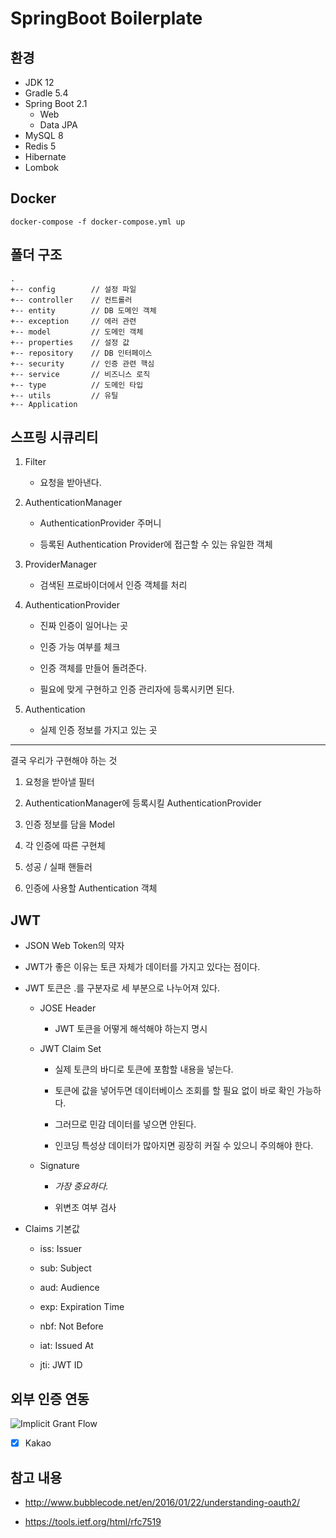 # SpringBoot Boilerplate


## 환경
* JDK 12
* Gradle 5.4
* Spring Boot 2.1
  * Web
  * Data JPA
* MySQL 8
* Redis 5
* Hibernate
* Lombok


## Docker
```
docker-compose -f docker-compose.yml up
```


## 폴더 구조
```
.
+-- config        // 설정 파일
+-- controller    // 컨트롤러
+-- entity        // DB 도메인 객체
+-- exception     // 에러 관련
+-- model         // 도메인 객체
+-- properties    // 설정 값
+-- repository    // DB 인터페이스
+-- security      // 인증 관련 핵심
+-- service       // 비즈니스 로직
+-- type          // 도메인 타입
+-- utils         // 유틸
+-- Application
```


## 스프링 시큐리티

1. Filter

    * 요청을 받아낸다.

2. AuthenticationManager

    * AuthenticationProvider 주머니
    
    * 등록된 Authentication Provider에 접근할 수 있는 유일한 객체

3. ProviderManager

    * 검색된 프로바이더에서 인증 객체를 처리

4. AuthenticationProvider
    
    * 진짜 인증이 일어나는 곳
    
    * 인증 가능 여부를 체크
    
    * 인증 객체를 만들어 돌려준다.
     
    * 필요에 맞게 구현하고 인증 관리자에 등록시키면 된다.

5. Authentication

    * 실제 인증 정보를 가지고 있는 곳

---

결국 우리가 구현해야 하는 것

1. 요청을 받아낼 필터

2. AuthenticationManager에 등록시킬 AuthenticationProvider

3. 인증 정보를 담을 Model

4. 각 인증에 따른 구현체

5. 성공 / 실패 핸들러

6. 인증에 사용할 Authentication 객체


## JWT

* JSON Web Token의 약자

* JWT가 좋은 이유는 토큰 자체가 데이터를 가지고 있다는 점이다.

* JWT 토큰은 .를 구분자로 세 부분으로 나누어져 있다.

    * JOSE Header
    
        * JWT 토큰을 어떻게 해석해야 하는지 명시 
    
    * JWT Claim Set
    
        * 실제 토큰의 바디로 토큰에 포함할 내용을 넣는다.
        
        * 토큰에 값을 넣어두면 데이터베이스 조회를 할 필요 없이 바로 확인 가능하다.
        
        * 그러므로 민감 데이터를 넣으면 안된다.
        
        * 인코딩 특성상 데이터가 많아지면 굉장히 커질 수 있으니 주의해야 한다.   
    
    * Signature
    
        * *가장 중요하다.*
        
        * 위변조 여부 검사
    
* Claims 기본값

    * iss: Issuer

    * sub: Subject

    * aud: Audience

    * exp: Expiration Time

    * nbf: Not Before

    * iat: Issued At

    * jti: JWT ID

## 외부 인증 연동 

![Implicit Grant Flow](assets/implicit_grant_flow.png)

* [x] Kakao


## 참고 내용

* http://www.bubblecode.net/en/2016/01/22/understanding-oauth2/

* https://tools.ietf.org/html/rfc7519
